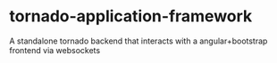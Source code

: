 tornado-application-framework
=============================

A standalone tornado backend that interacts with a angular+bootstrap frontend via websockets
